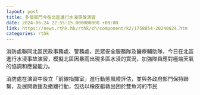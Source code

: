 ```yaml
---
layout: post
title: 多個部門今在北區進行水浸事故演習
date: 2024-06-24 22:55:15.000000000 +08:00
link: https://news.rthk.hk/rthk/ch/component/k2/1758854-20240624.htm
categories: rthk
---
```


消防處聯同北區民政事務處、警務處、民眾安全服務隊及醫療輔助隊，今日在北區進行水浸事故演習，模擬北區因暴雨出現多區水浸的實況，加強隊員應對極端天氣的協調和應變能力。

消防處在演習中設立「前線指揮室」進行動態風險評估，並與各政府部門保持聯繫，及展開救援及撤離行動，包括以橡皮艇救出困於雙魚河的市民
